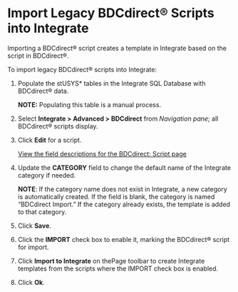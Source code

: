 # Import Legacy BDCdirect<span>®</span> Scripts into Integrate

Importing a BDCdirect® script creates a template in Integrate based on
the script in BDCdirect®.

To import legacy BDCdirect® scripts into Integrate:

1.  Populate the stUSYS\* tables in the Integrate SQL Database with
    BDCdirect® data.
    
    **NOTE:** Populating this table is a manual process.

2.  Select **Integrate \> Advanced \> BDCdirect** from *Navigation
    pane*; all BDCdirect® scripts display.

3.  Click **Edit** for a script.
    
    [View the field descriptions for the BDCdirect: Script
    page](../Page_Desc/BDCDirect_Script.htm)

4.  Update the **CATEGORY** field to change the default name of the
    Integrate category if needed.
    
    **NOTE**: If the category name does not exist in Integrate, a new
    category is automatically created. If the field is blank, the
    category is named “BDCdirect Import.” If the category already
    exists, the template is added to that category.

5.  Click **Save**.

6.  Click the **IMPORT** check box to enable it, marking the BDCdirect®
    script for import.

7.  Click **Import to Integrate** on thePage toolbar to create Integrate
    templates from the scripts where the IMPORT check box is enabled.

8.  Click **Ok**.
